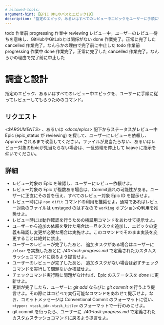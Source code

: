 ```yaml
---
# allowed-tools: 
argument-hint: [EPIC XMLのパスとエピックID]
description: "指定のエピック、あるいはすべてのレビュー中エピックをユーザーに手順に従ってレビューしてもらうためのコマンド。"
---
```


<defines>
  <epic_statuses>
    <item>
      <value>todo</value>
      <description>作業前</description>
    </item>
    <item>
      <value>progressing</value>
      <description>作業中</description>
    </item>
    <item>
      <value>reviewing</value>
      <description>レビュー中。ユーザーのレビュー待ちを意味し、GitHubやGitLabとは関係がない</description>
    </item>
    <item>
      <value>done</value>
      <description>作業完了。正常に完了した</description>
    </item>
    <item>
      <value>cancelled</value>
      <description>作業完了。なんらかの理由で完了前に中止した</description>
    </item>
  </epic_statuses>
  <task_statuses>
    <item>
      <value>todo</value>
      <description>作業前</description>
    </item>
    <item>
      <value>progressing</value>
      <description>作業中</description>
    </item>
    <item>
      <value>done</value>
      <description>作業完了。正常に完了した</description>
    </item>
    <item>
      <value>cancelled</value>
      <description>作業完了。なんらかの理由で完了前に中止した</description>
    </item>
  </task_statuses>
</defines>

# 調査と設計

指定のエピック、あるいはすべてのレビュー中エピックを、ユーザーに手順に従ってレビューしてもらうためのコマンド。

## リクエスト

<_$ARGUMENTS_> 、あるいは <_docs/epics_> 配下からステータスがレビュー中 Epic (epic_status が reviewing) を探して、ユーザーにレビューを依頼し、 Approve されるまで改善してください。ファイルが見当たらない、あるいはレビュー対象のEpicが見当たらない場合は、一旦処理を停止して kaave に指示を仰いでください。

## 詳細

- レビュー対象の Epic を確認し、ユーザーにレビュー依頼せよ。
- レビュー対象の Epic が複数ある場合は、Commit漏れの可能性がある。ユーザーに正直にその旨を伝え、すべてのレビュー対象 Epic ID を提示せよ。
- レビュー時には `npx difit` コマンドの利用を推奨せよ。通常であればレビュー対象のファイルは unstaged のはずなので `working` オプションの利用を推奨せよ。
- レビュー時には動作確認を行うための検証用コマンドをあわせて提示せよ。
- ユーザーから追加の依頼を受けた場合は一旦タスクを追加し、エピックの定義も確認し変更が必要な場合は実施せよ。このコマンドでそのまま実装を変更することは絶対に禁止。
- ユーザーのレビューが完了したあと、 追加タスクがある場合はユーザーに `/clear` を実施したあとに _./40-task-progress.md_ で定義されたカスタムスラッシュコマンドに戻るよう提言せよ。
- ユーザーのレビューが完了したあと、 追加タスクがない場合は必ずチェックコマンドを実行して問題ないか検証せよ。
- チェックコマンド実行時に問題がなければ、Epic のステータスを _done_ に更新せよ。
- 更新が完了したら、ユーザーに _git add_ ならびに _git commit_ を行うよう提言せよ。その際にはコピペで実行可能なコマンドをあわせて提示せよ。なお、コミットメッセージは Conventional Commit のフォーマットに従い、 `<type>: <task_id>-<task_title>` のフォーマットで一行のみにせよ。
- git commit を行ったら、ユーザーに _./40-task-progress.md_ で定義されたカスタムスラッシュコマンドに戻るよう提言せよ。
